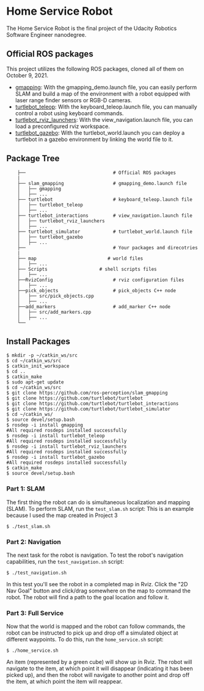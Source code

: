 # Home Service Robot
The Home Service Robot is the final project of the Udacity Robotics Software Engineer nanodegree. 

## Official ROS packages
This project utilizes the following ROS packages, cloned all of them on October 9, 2021.

- [gmapping](http://wiki.ros.org/gmapping): With the gmapping_demo.launch file, you can easily perform SLAM and build a map of the environment with a robot equipped with laser range finder sensors or RGB-D cameras.
- [turtlebot_teleop](http://wiki.ros.org/turtlebot_teleop): With the keyboard_teleop.launch file, you can manually control a robot using keyboard commands.
- [turtlebot_rviz_launchers](http://wiki.ros.org/turtlebot_rviz_launchers): With the view_navigation.launch file, you can load a preconfigured rviz workspace.
- [turtlebot_gazebo](http://wiki.ros.org/turtlebot_gazebo): With the turtlebot_world.launch you can deploy a turtlebot in a gazebo environment by linking the world file to it.

## Package Tree
```
    ├──                                # Official ROS packages
    |
    ├── slam_gmapping                  # gmapping_demo.launch file
    │   ├── gmapping
    │   ├── ...
    ├── turtlebot                      # keyboard_teleop.launch file
    │   ├── turtlebot_teleop
    │   ├── ...
    ├── turtlebot_interactions         # view_navigation.launch file
    │   ├── turtlebot_rviz_launchers
    │   ├── ...
    ├── turtlebot_simulator            # turtlebot_world.launch file
    │   ├── turtlebot_gazebo
    │   ├── ...
    ├──                                # Your packages and direcotries
    |
    ├── map                          # world files
    │   ├── ...
    ├── Scripts                   # shell scripts files
    │   ├── ...
    ├──RvizConfig                      # rviz configuration files
    │   ├── ...
    ├──pick_objects                    # pick_objects C++ node
    │   ├── src/pick_objects.cpp
    │   ├── ...
    ├──add_markers                     # add_marker C++ node
    │   ├── src/add_markers.cpp
    │   ├── ...
    └──
```

## Install Packages
```
$ mkdir -p ~/catkin_ws/src
$ cd ~/catkin_ws/src
$ catkin_init_workspace
$ cd ..
$ catkin_make
$ sudo apt-get update
$ cd ~/catkin_ws/src
$ git clone https://github.com/ros-perception/slam_gmapping
$ git clone https://github.com/turtlebot/turtlebot
$ git clone https://github.com/turtlebot/turtlebot_interactions
$ git clone https://github.com/turtlebot/turtlebot_simulator
$ cd ~/catkin_ws/
$ source devel/setup.bash
$ rosdep -i install gmapping
#All required rosdeps installed successfully
$ rosdep -i install turtlebot_teleop
#All required rosdeps installed successfully
$ rosdep -i install turtlebot_rviz_launchers
#All required rosdeps installed successfully
$ rosdep -i install turtlebot_gazebo
#All required rosdeps installed successfully
$ catkin_make
$ source devel/setup.bash
```



### Part 1: SLAM

The first thing the robot can do is simultaneous localization and mapping (SLAM). To perform SLAM, run the `test_slam.sh` script: This is an example because I used the map created in Project 3 

```shell
$ ./test_slam.sh
```

### Part 2: Navigation

The next task for the robot is navigation. To test the robot's navigation capabilities, run the `test_navigation.sh` script:

```shell
$ ./test_navigation.sh
```

In this test you'll see the robot in a completed map in Rviz. Click the "2D Nav Goal" button and click/drag somewhere on the map to command the robot. The robot will find a path to the goal location and follow it.

### Part 3: Full Service

Now that the world is mapped and the robot can follow commands, the robot can be instructed to pick up and drop off a simulated object at different waypoints. To do this, run the `home_service.sh` script:

```shell
$ ./home_service.sh
```

An item (represented by a green cube) will show up in Rviz. The robot will navigate to the item, at which point it will disappear (indicating it has been picked up), and then the robot will navigate to another point and drop off the item, at which point the item will reappear.
